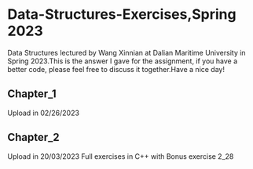 # Data-Structures-Exercises,Spring 2023
Data Structures lectured by Wang Xinnian at Dalian Maritime University in Spring 2023.This is the answer I gave for the assignment, if you have a better code, please feel free to discuss it together.Have a nice day!
## Chapter_1
Upload in 02/26/2023
## Chapter_2
Upload in 20/03/2023
Full exercises in C++ with Bonus exercise 2_28
